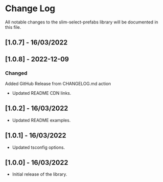 # Change Log

All notable changes to the slim-select-prefabs library will be documented in this file.

## [1.0.7] - 16/03/2022
## [1.0.8] - 2022-12-09

### Changed
Added GitHub Release from CHANGELOG.md action

- Updated README CDN links.

## [1.0.2] - 16/03/2022
- Updated README examples.

## [1.0.1] - 16/03/2022
- Updated tsconfig options.

## [1.0.0] - 16/03/2022
- Initial release of the library.